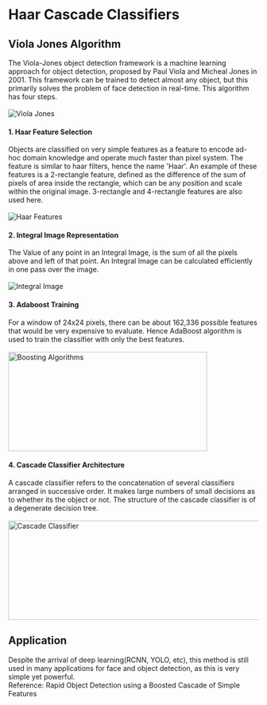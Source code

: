 # Haar Cascade Classifiers 

## Viola Jones Algorithm
The Viola-Jones object detection framework is a machine learning approach for object detection, proposed by Paul Viola and Micheal Jones in 2001.
This framework can be trained to detect almost any object, but this primarily solves the problem of face detection in real-time. 
This algorithm has four steps.<br><br>
<img src="https://www.researchgate.net/profile/Penousal_Machado/publication/232590123/figure/fig2/AS:300366072696842@1448624260811/Haar-features-adapted-from-20.png" alt="Viola Jones">

#### 1. Haar Feature Selection 
Objects are classified on very simple features as a feature to encode ad-hoc domain knowledge and operate much faster than pixel system.
The feature is similar to haar filters, hence the name 'Haar'. 
An example of these features is a 2-rectangle feature, defined as the difference of the sum of pixels of area inside the rectangle, which can be any position and scale within the original image. 3-rectangle and 4-rectangle features are also used here. <br><br>
<img src="https://docs.opencv.org/2.4/_images/haarfeatures.png" alt="Haar Features" >

#### 2. Integral Image Representation
The Value of any point in an Integral Image, is the sum of all the pixels above and left of that point.
An Integral Image can be calculated efficiently in one pass over the image.<br><br>
<img src="https://aishack.in/static/img/tut/integral-example-new.jpg" alt="Integral Image">


#### 3. Adaboost Training 
For a window of 24x24 pixels, there can be about 162,336 possible features that would be very expensive to evaluate.
Hence AdaBoost algorithm is used to train the classifier with only the best features.<br><br>
<img src="https://i.ytimg.com/vi/BoGNyWW9-mE/maxresdefault.jpg" alt="Boosting Algorithms" width='400' height='200'>


#### 4. Cascade Classifier Architecture
A cascade classifier refers to the concatenation of several classifiers arranged in successive order. It makes large numbers of small decisions as to whether its the object or not. The structure of the cascade classifier is of a degenerate decision tree.<br><br>
<img src="https://www.researchgate.net/publication/277929875/figure/fig9/AS:329583183319048@1455590162849/Cascade-structure-for-Haar-classifiers.png" alt="Cascade Classifier" width='600' height='200'>

## Application 
Despite the arrival of deep learning(RCNN, YOLO, etc), this method is still used in many applications for face and object detection, as this is very simple yet powerful.    
Reference: Rapid Object Detection using a Boosted Cascade of Simple Features 
